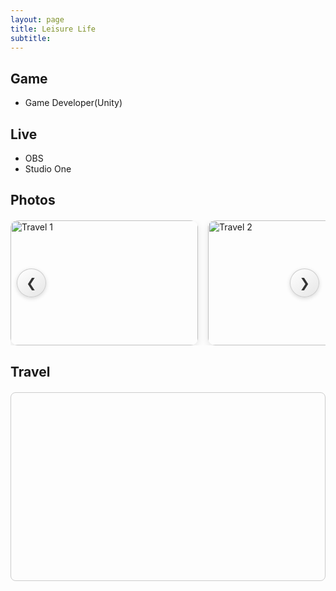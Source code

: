 ```yaml
---
layout: page
title: Leisure Life
subtitle: 
---
```

## Game
- Game Developer(Unity)

## Live
- OBS
- Studio One

## Photos
<style>
.carousel-wrapper {
  position: relative;
  width: 100%;
  overflow: hidden;
  margin: 20px 0;
}

.carousel {
  display: flex;
  gap: 1rem;
  transition: transform 0.3s ease-in-out;
  scroll-behavior: smooth;
}

.carousel-item {
  flex: 0 0 300px;
  height: 200px;
  border-radius: 12px;
  overflow: hidden;
  box-shadow: 0 4px 12px rgba(0,0,0,0.1);
}
.carousel-item img {
  width: 100%;
  height: 100%;
  object-fit: cover;
  display: block;
}

/* 美化箭头按钮 */
.carousel-btn {
  position: absolute;
  top: 50%;
  transform: translateY(-50%);
  background: linear-gradient(145deg, #ffffff, #e6e6e6);
  border: 1px solid #ccc;
  font-size: 20px;
  color: #333;
  padding: 10px 14px;
  cursor: pointer;
  border-radius: 50%;
  box-shadow: 0 2px 6px rgba(0,0,0,0.15);
  transition: all 0.2s ease;
  z-index: 10;
}
.carousel-btn:hover {
  background: linear-gradient(145deg, #f0f0f0, #dcdcdc);
  transform: translateY(-50%) scale(1.1);
}
.carousel-btn.prev {
  left: 10px;
}
.carousel-btn.next {
  right: 10px;
}
</style>

<div class="carousel-wrapper">
  <button class="carousel-btn prev" onclick="scrollCarousel(-1)">&#10094;</button>
  <div class="carousel" id="imageCarousel">
    <div class="carousel-item"><img src="img/travel1.jpg" alt="Travel 1"></div>
    <div class="carousel-item"><img src="img/travel2.jpg" alt="Travel 2"></div>
    <div class="carousel-item"><img src="img/travel3.jpg" alt="Travel 3"></div>
    <div class="carousel-item"><img src="img/travel4.jpg" alt="Travel 4"></div>
  </div>
  <button class="carousel-btn next" onclick="scrollCarousel(1)">&#10095;</button>
</div>

<script>
function scrollCarousel(direction) {
  const carousel = document.getElementById('imageCarousel');
  const scrollAmount = 320; // adjust depending on item width + gap
  carousel.scrollBy({
    left: direction * scrollAmount,
    behavior: 'smooth'
  });
}
</script>



## Travel
<!-- Leaflet CSS & JS -->
<link rel="stylesheet" href="https://unpkg.com/leaflet/dist/leaflet.css" />
<script src="https://unpkg.com/leaflet/dist/leaflet.js"></script>

<!-- 地图容器 -->
<div id="travel-map" style="height: 300px; margin: 20px 0; border: 1px solid #ccc; border-radius: 8px;"></div>

<script>
// 初始化地图并设置中心点和缩放等级
var map = L.map('travel-map').setView([20.0, 0.0], 2);

// 加载 OpenStreetMap 图层
L.tileLayer('https://{s}.tile.openstreetmap.org/{z}/{x}/{y}.png', {
  attribution: 'Map data © <a href="https://openstreetmap.org">OpenStreetMap</a> contributors'
}).addTo(map);

// 添加旅游足迹标记点
var places = [
  { name: "New York, USA", coords: [40.7128, -74.0060] },
  { name: "Tokyo, Japan", coords: [35.6762, 139.6503] },
  { name: "Paris, France", coords: [48.8566, 2.3522] },
  { name: "Honolulu, Hawaii", coords: [21.3069, -157.8583] }
];

places.forEach(function(place) {
  L.marker(place.coords).addTo(map)
    .bindPopup(`<b>${place.name}</b>`);
});
</script>
